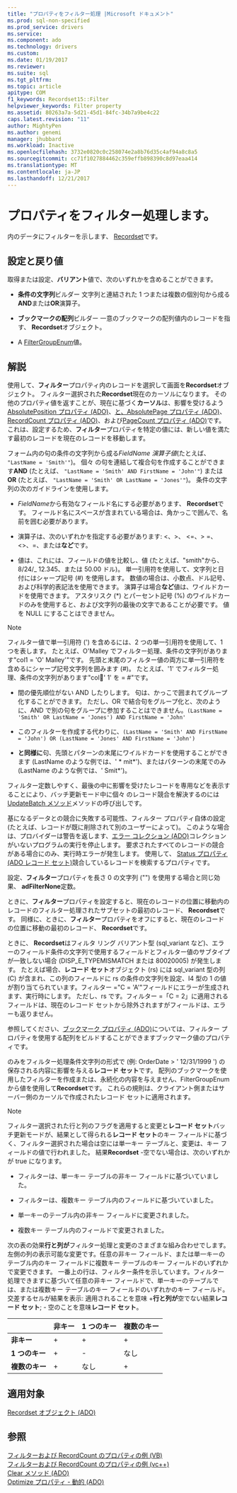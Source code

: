 ```yaml
---
title: "プロパティをフィルター処理 |Microsoft ドキュメント"
ms.prod: sql-non-specified
ms.prod_service: drivers
ms.service: 
ms.component: ado
ms.technology: drivers
ms.custom: 
ms.date: 01/19/2017
ms.reviewer: 
ms.suite: sql
ms.tgt_pltfrm: 
ms.topic: article
apitype: COM
f1_keywords: Recordset15::Filter
helpviewer_keywords: Filter property
ms.assetid: 80263a7a-5d21-45d1-84fc-34b7a9be4c22
caps.latest.revision: "11"
author: MightyPen
ms.author: genemi
manager: jhubbard
ms.workload: Inactive
ms.openlocfilehash: 3732e0820c0c258074e2a8b76d35c4af94a8c8a5
ms.sourcegitcommit: cc71f1027884462c359effb898390c8d97eaa414
ms.translationtype: MT
ms.contentlocale: ja-JP
ms.lasthandoff: 12/21/2017
---
```

# <a name="filter-property"></a>プロパティをフィルター処理します。
内のデータにフィルターを示します、 [Recordset](../../../ado/reference/ado-api/recordset-object-ado.md)です。  
  
## <a name="settings-and-return-values"></a>設定と戻り値  
 取得または設定、**バリアント**値で、次のいずれかを含めることができます。  
  
-   **条件の文字列**ビルダー 文字列と連結された 1 つまたは複数の個別句から成る**AND**または**OR**演算子。  
  
-   **ブックマークの配列**ビルダー 一意のブックマークの配列値内のレコードを指す、 **Recordset**オブジェクト。  
  
-   A [FilterGroupEnum](../../../ado/reference/ado-api/filtergroupenum.md)値。  
  
## <a name="remarks"></a>解説  
 使用して、**フィルター**プロパティ内のレコードを選択して画面を**Recordset**オブジェクト。 フィルター選択された**Recordset**現在のカーソルになります。 その他のプロパティ値を返すことが、現在に基づく**カーソル**は、影響を受けるよう[AbsolutePosition プロパティ (ADO)](../../../ado/reference/ado-api/absoluteposition-property-ado.md)、[と、AbsolutePage プロパティ (ADO)](../../../ado/reference/ado-api/absolutepage-property-ado.md)、 [RecordCount プロパティ (ADO)](../../../ado/reference/ado-api/recordcount-property-ado.md)、および[PageCount プロパティ (ADO)](../../../ado/reference/ado-api/pagecount-property-ado.md)です。 これは、設定するため、**フィルター**プロパティを特定の値には、新しい値を満たす最初のレコードを現在のレコードを移動します。  
  
 フォーム内の句の条件の文字列から成る*FieldName 演算子値*(たとえば、 `"LastName = 'Smith'"`)。 個々 の句を連結して複合句を作成することができます**AND** (たとえば、 `"LastName = 'Smith' AND FirstName = 'John'"`) または**OR** (たとえば、 `"LastName = 'Smith' OR LastName = 'Jones'"`)。 条件の文字列の次のガイドラインを使用します。  
  
-   *FieldName*から有効なフィールド名にする必要があります、 **Recordset**です。 フィールド名にスペースが含まれている場合は、角かっこで囲んで、名前を囲む必要があります。  
  
-   演算子は、次のいずれかを指定する必要があります: \<、>、 \<=、> =、<>、=、または**など**です。  
  
-   値は、これには、フィールドの値を比較し、値 (たとえば、"smith"から、8/24/&#95; 12.345、または 50.00 ドル)。 単一引用符を使用して、文字列と日付にはシャープ記号 (#) を使用します。 数値の場合は、小数点、ドル記号、および科学的表記法を使用できます。 演算子は場合**など**値は、ワイルドカードを使用できます。 アスタリスク (*) とパーセント記号 (%) のワイルドカードのみを使用すると、および文字列の最後の文字であることが必要です。 値を NULL にすることはできません。  
  
> [!NOTE]
>  フィルター値で単一引用符 (') を含めるには、2 つの単一引用符を使用して、1 つを表します。 たとえば、O'Malley でフィルター処理、条件の文字列があります"col1 = 'O' Malley'"です。 先頭と末尾のフィルター値の両方に単一引用符を含めるにシャープ記号文字列を囲みます (#)。 たとえば、'1' でフィルター処理、条件の文字列があります"col&#1;' 1' を = #"です。  
  
-   間の優先順位がない AND したりします。 句は、かっこで囲まれてグループ化することができます。 ただし、OR で結合句をグループ化と、次のように、AND で別の句をグループに参加することはできません。`(LastName = 'Smith' OR LastName = 'Jones') AND FirstName = 'John'`  
  
-   このフィルターを作成する代わりに、`(LastName = 'Smith' AND FirstName = 'John') OR (LastName = 'Jones' AND FirstName = 'John')`  
  
-   **と同様に**句、先頭とパターンの末尾にワイルドカードを使用することができます (LastName のような例では、' * mit\*')、またはパターンの末尾でのみ (LastName のような例では、' Smit\*')。  
  
 フィルター定数しやすく、最後の中に影響を受けたレコードを専用などを表示することにより、バッチ更新モード中に個々 のレコード競合を解決するのには[UpdateBatch メソッド](../../../ado/reference/ado-api/updatebatch-method.md)メソッドの呼び出しです。  
  
 基になるデータとの競合に失敗する可能性、フィルター プロパティ自体の設定 (たとえば、レコードが既に削除されて別のユーザーによって)。 このような場合は、プロバイダーは警告を返します、[エラー コレクション (ADO)](../../../ado/reference/ado-api/errors-collection-ado.md)コレクションがいないプログラムの実行を停止します。 要求されたすべてのレコードの競合がある場合にのみ、実行時エラーが発生します。 使用して、 [Status プロパティ (ADO レコード セット)](../../../ado/reference/ado-api/status-property-ado-recordset.md)競合しているレコードを検索するプロパティです。  
  
 設定、**フィルター**プロパティを長さ 0 の文字列 ("") を使用する場合と同じ効果、 **adFilterNone**定数。  
  
 ときに、**フィルター**プロパティを設定すると、現在のレコードの位置に移動内のレコードのフィルター処理されたサブセットの最初のレコード、 **Recordset**です。 同様に、ときに、**フィルター**プロパティをオフにすると、現在のレコードの位置に移動の最初のレコード、 **Recordset**です。  
  
 ときに、 **Recordset**はフィルタ リング バリアント型 (sql_variant など)、エラーのフィールド条件の文字列で使用するフィールドとフィルター値のサブタイプが一致しない場合 (DISP_E_TYPEMISMATCH または 80020005) が発生します。 たとえば場合、**レコード セット**オブジェクト (rs) には sql_variant 型の列 (C) が含まれ、この列のフィールドに rs の条件の文字列を設定、I4 型の 1 の値が割り当てられています。フィルター ="C = 'A'"フィールドにエラーが生成されます、実行時にします。 ただし、rs です。フィルター =「C = 2」に適用されるフィールドは、現在のレコード セットから除外されますがフィールドは、エラーも返りません。  
  
 参照してください、[ブックマーク プロパティ (ADO)](../../../ado/reference/ado-api/bookmark-property-ado.md)については、フィルター プロパティを使用する配列をビルドすることができますブックマーク値のプロパティです。  
  
 のみをフィルター処理条件文字列の形式で (例: OrderDate > ' 12/31/1999 ') の保存される内容に影響を与える**レコード セット**です。 配列のブックマークを使用したフィルターを作成または、永続化の内容を与えません、FilterGroupEnum から値を使用して**Recordset**です。 これらの規則は、クライアント側またはサーバー側のカーソルで作成されたレコード セットに適用されます。  
  
> [!NOTE]
>  フィルター選択された行と列のフラグを適用すると変更と**レコード セット**バッチ更新モードが、結果として得られる**レコード セット**のキー フィールドに基づく、フィルター選択された場合は空には単一キー テーブルと、変更は、キー フィールドの値で行われました。 結果**Recordset** -空でない場合は、次のいずれかが true になります。  
  
-   フィルターは、単一キー テーブルの非キー フィールドに基づいていました。  
  
-   フィルターは、複数キー テーブル内のフィールドに基づいていました。  
  
-   単一キーのテーブル内の非キー フィールドに変更されました。  
  
-   複数キー テーブル内のフィールドで変更されました。  
  
 次の表の効果**行と列が**フィルター処理と変更のさまざまな組み合わせでします。 左側の列の表示可能な変更です。任意の非キー フィールド、または単一キーのテーブル内のキー フィールドに複数キー テーブルのキー フィールドのいずれかで変更できます。 一番上の行は、フィルター条件を示しています。フィルター処理できますに基づいて任意の非キー フィールドで、単一キーのテーブルでは、または複数キー テーブルのキー フィールドのいずれかのキー フィールド。 交差するセルが結果を表示: 適用されることを意味 +**行と列が**空でない結果**レコード セット**; - 空のことを意味**レコード セット**。  
  
||非キー|1 つのキー|複数のキー|  
|-|--------------|----------------|-------------------|  
|**非キー**|+|+|+|  
|**1 つのキー**|+|-|なし|  
|**複数のキー**|+|なし|+|  
  
## <a name="applies-to"></a>適用対象  
 [Recordset オブジェクト (ADO)](../../../ado/reference/ado-api/recordset-object-ado.md)  
  
## <a name="see-also"></a>参照  
 [フィルターおよび RecordCount のプロパティの例 (VB)](../../../ado/reference/ado-api/filter-and-recordcount-properties-example-vb.md)   
 [フィルターおよび RecordCount のプロパティの例 (vc++)](../../../ado/reference/ado-api/filter-and-recordcount-properties-example-vc.md)   
 [Clear メソッド (ADO)](../../../ado/reference/ado-api/clear-method-ado.md)   
 [Optimize プロパティ - 動的 (ADO)](../../../ado/reference/ado-api/optimize-property-dynamic-ado.md)

